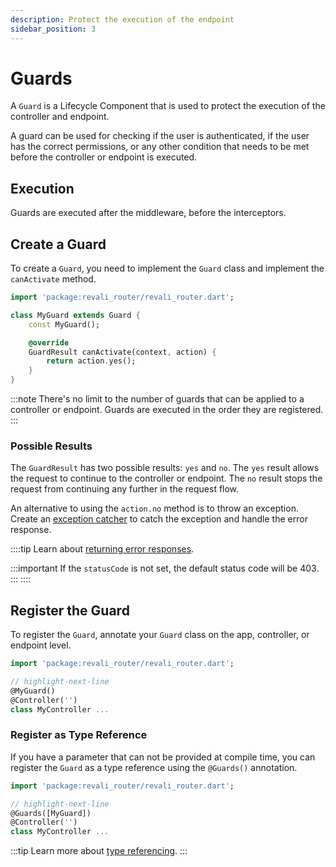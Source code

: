 ```yaml
---
description: Protect the execution of the endpoint
sidebar_position: 3
---
```


# Guards

A `Guard` is a Lifecycle Component that is used to protect the execution of the controller and endpoint.

A guard can be used for checking if the user is authenticated, if the user has the correct permissions, or any other condition that needs to be met before the controller or endpoint is executed.

## Execution

Guards are executed after the middleware, before the interceptors.

## Create a Guard

To create a `Guard`, you need to implement the `Guard` class and implement the `canActivate` method.

```dart title="lib/guards/my_guard.dart"
import 'package:revali_router/revali_router.dart';

class MyGuard extends Guard {
    const MyGuard();

    @override
    GuardResult canActivate(context, action) {
        return action.yes();
    }
}
```

:::note
There's no limit to the number of guards that can be applied to a controller or endpoint. Guards are executed in the order they are registered.
:::

### Possible Results

The `GuardResult` has two possible results: `yes` and `no`. The `yes` result allows the request to continue to the controller or endpoint. The `no` result stops the request from continuing any further in the request flow.

An alternative to using the `action.no` method is to throw an exception. Create an [exception catcher][exception-catchers] to catch the exception and handle the error response.

::::tip
Learn about [returning error responses][error-responses].

:::important
If the `statusCode` is not set, the default status code will be 403.
:::
::::

## Register the Guard

To register the `Guard`, annotate your `Guard` class on the app, controller, or endpoint level.

```dart title="routes/controllers/my_controller.dart"
import 'package:revali_router/revali_router.dart';

// highlight-next-line
@MyGuard()
@Controller('')
class MyController ...
```

### Register as Type Reference

If you have a parameter that can not be provided at compile time, you can register the `Guard` as a type reference using the `@Guards()` annotation.

```dart title="routes/controllers/my_controller.dart"
import 'package:revali_router/revali_router.dart';

// highlight-next-line
@Guards([MyGuard])
@Controller('')
class MyController ...
```

:::tip
Learn more about [type referencing][type-referencing].
:::

[exception-catchers]: ./exception-catchers.md
[type-referencing]: ../tidbits.md#using-types-in-annotations
[error-responses]: ../lifecycle-components/overview.md#error-responses
